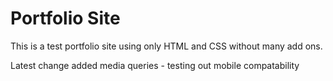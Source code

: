 # Portfolio Site

This is a test portfolio site using only HTML and CSS without many add ons.

Latest change added media queries - testing out mobile compatability 
